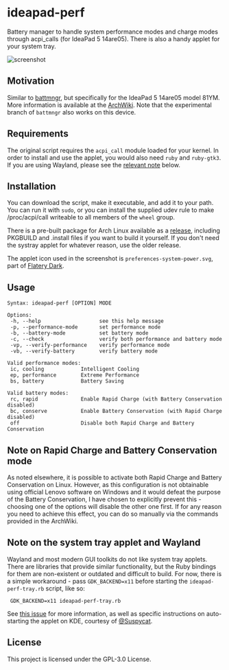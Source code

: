 # ideapad-perf
Battery manager to handle system performance modes and charge modes through acpi_calls (for IdeaPad 5 14are05). There is also a handy applet for your system tray.

![screenshot](https://github.com/korikori/ideapad-perf/blob/main/screenshot2.png)

## Motivation

Similar to [battmngr](https://github.com/0xless/battmngr), but specifically for the IdeaPad 5 14are05 model 81YM. More information is available at the [ArchWiki](https://wiki.archlinux.org/title/Lenovo_IdeaPad_5_14are05). Note that the experimental branch of `battmngr` also works on this device.

## Requirements

The original script requires the `acpi_call` module loaded for your kernel. In order to install and use the applet, you would also need `ruby` and `ruby-gtk3`. If you are using Wayland, please see the [relevant note](https://github.com/korikori/ideapad-perf#note-on-the-system-tray-applet-and-wayland) below.

## Installation

You can download the script, make it executable, and add it to your path. You can run it with `sudo`, or you can install the supplied udev rule to make /proc/acpi/call writeable to all members of the `wheel` group.

There is a pre-built package for Arch Linux available as a [release](https://github.com/korikori/ideapad-perf/releases/), including PKGBUILD and .install files if you want to build it yourself. If you don't need the systray applet for whatever reason, use the older release.

The applet icon used in the screenshot is `preferences-system-power.svg`, part of [Flatery Dark](https://github.com/cbrnix/Flatery).

## Usage

```
Syntax: ideapad-perf [OPTION] MODE

Options:
 -h, --help                   see this help message
 -p, --performance-mode       set performance mode
 -b, --battery-mode           set battery mode
 -c, --check                  verify both performance and battery mode
 -vp, --verify-performance    verify performance mode
 -vb, --verify-battery        verify battery mode

Valid performance modes:
 ic, cooling            Intelligent Cooling
 ep, performance        Extreme Performance
 bs, battery            Battery Saving

Valid battery modes:
 rc, rapid              Enable Rapid Charge (with Battery Conservation disabled)
 bc, conserve           Enable Battery Conservation (with Rapid Charge disabled)
 off                    Disable both Rapid Charge and Battery Conservation
```

## Note on Rapid Charge and Battery Conservation mode

As noted elsewhere, it is possible to activate both Rapid Charge and Battery Conservation on Linux. However, as this configuration is not obtainable using official Lenovo software on Windows and it would defeat the purpose of the Battery Conservation, I have chosen to explicitly prevent this - choosing one of the options will disable the other one first. If for any reason you need to achieve this effect, you can do so manually via the commands provided in the ArchWiki.

## Note on the system tray applet and Wayland

Wayland and most modern GUI toolkits do not like system tray applets. There are libraries that provide similar functionality, but the Ruby bindings for them are non-existent or outdated and difficult to build. For now, there is a simple workaround - pass `GDK_BACKEND=x11` before starting the `ideapad-perf-tray.rb` script, like so:

```
 GDK_BACKEND=x11 ideapad-perf-tray.rb
 ```
 
See [this issue](https://github.com/korikori/ideapad-perf/issues/1) for more information, as well as specific instructions on auto-starting the applet on KDE, courtesy of [@Suspycat](https://github.com/Suspycat).

## License

This project is licensed under the GPL-3.0 License.
